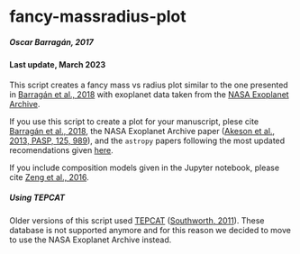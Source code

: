 # fancy-massradius-plot

##### Oscar Barragán, 2017
#### Last update, March 2023

This script creates a fancy mass vs radius plot similar to the one presented in [Barragán et al.,  2018](https://ui.adsabs.harvard.edu/abs/2018A%26A...612A..95B/abstract) with exoplanet data taken from the [NASA Exoplanet Archive](https://exoplanetarchive.ipac.caltech.edu/index.html).

 
If you use this script to create a plot for your manuscript, plese cite [Barragán et al.,  2018](https://ui.adsabs.harvard.edu/abs/2018A%26A...612A..95B/abstract), the NASA Exoplanet Archive paper ([Akeson et al., 2013, PASP, 125, 989](https://iopscience.iop.org/article/10.1086/672273)), and the `astropy` papers following the most updated recomendations given [here](https://www.astropy.org/acknowledging.html).

If you include composition models given in the Jupyter notebook, please cite [Zeng et al., 2016](https://iopscience.iop.org/article/10.3847/0004-637X/819/2/127).


##### Using TEPCAT

Older versions of this script used [TEPCAT](https://www.astro.keele.ac.uk/jkt/tepcat/) ([Southworth, 2011](https://academic.oup.com/mnras/article/417/3/2166/1093448)). These database is not supported anymore and for this reason we decided to move to use the NASA Exoplanet Archive instead.
